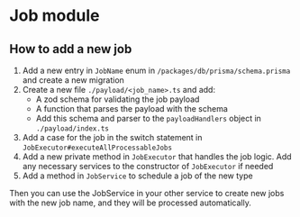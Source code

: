 # Job module

## How to add a new job

1. Add a new entry in `JobName` enum in `/packages/db/prisma/schema.prisma` and create a new migration
2. Create a new file `./payload/<job_name>.ts` and add:
    - A zod schema for validating the job payload
    - A function that parses the payload with the schema
    - Add this schema and parser to the `payloadHandlers` object in `./payload/index.ts`
3. Add a case for the job in the switch statement in `JobExecutor#executeAllProcessableJobs`
4. Add a new private method in `JobExecutor` that handles the job logic. Add any necessary services to the constructor of `JobExecutor` if needed
5. Add a method in `JobService` to schedule a job of the new type

Then you can use the JobService in your other service to create new jobs with the new job name, and they will be processed automatically.

